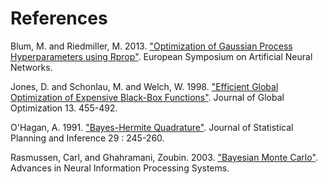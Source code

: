 # References

Blum, M. and Riedmiller, M. 2013. ["Optimization of Gaussian Process Hyperparameters using Rprop"](https://pdfs.semanticscholar.org/aa65/042ae494455a14811927eb0574871d276454.pdf). European Symposium on Artificial Neural Networks.

Jones, D. and Schonlau, M. and Welch, W. 1998. ["Efficient Global Optimization of Expensive Black-Box Functions"](http://www.ressources-actuarielles.net/EXT/ISFA/1226.nsf/0/f84f7ac703bf5862c12576d8002f5259/$FILE/Jones98.pdf). Journal of Global Optimization 13. 455-492.

O'Hagan, A. 1991. ["Bayes-Hermite Quadrature"](https://www.sciencedirect.com/science/article/pii/037837589190002V). Journal of Statistical Planning and Inference 29 : 245-260.

Rasmussen, Carl, and Ghahramani, Zoubin. 2003. ["Bayesian Monte Carlo"](http://mlg.eng.cam.ac.uk/zoubin/papers/RasGha03.pdf). Advances in Neural Information Processing Systems.
